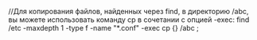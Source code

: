 //Для копирования файлов, найденных через find, в директорию /abc, вы можете использовать команду cp в сочетании с опцией -exec:
find /etc -maxdepth 1 -type f -name "*.conf" -exec cp {} /abc \;

